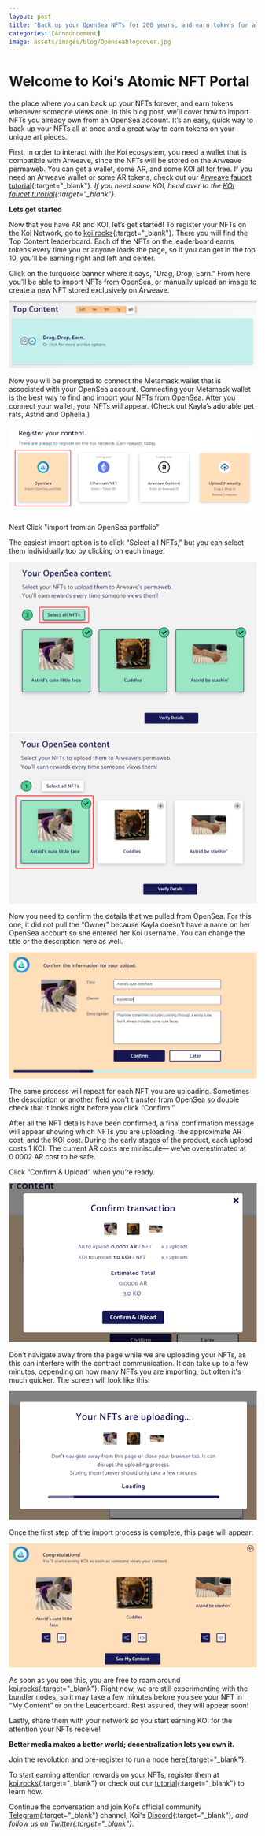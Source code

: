 ```yaml
---
layout: post
title: "Back up your OpenSea NFTs for 200 years, and earn tokens for all the people who look at them."
categories: [Announcement]
image: assets/images/blog/Openseablogcover.jpg
---
```


# Welcome to Koi’s Atomic NFT Portal

the place where you can back up your NFTs forever, and earn tokens whenever someone views one. In this blog post, we’ll cover how to import NFTs you already own from an OpenSea account. It’s an easy, quick way to back up your NFTs all at once and a great way to earn tokens on your unique art pieces.

First, in order to interact with the Koi ecosystem, you need a wallet that is compatible with Arweave, since the NFTs will be stored on the Arweave permaweb. You can get a wallet, some AR, and some KOI all for free. If you need an Arweave wallet or some AR tokens, check out our [Arweave faucet tutorial](https://blog.openkoi.com/An-Arweave-faucet-tutorial/){:target="\_blank"}_. If you need some KOI, head over to the [KOI faucet tutorial](https://blog.openkoi.com/How-To-Get-Free-Koi-A-Faucet-Wallet-Tutorial/){:target="\_blank"}_.

**Lets get started**

Now that you have AR and KOI, let’s get started! To register your NFTs on the Koi Network, go to [koi.rocks](https://koi.rocks/contents){:target="\_blank"}. There you will find the Top Content leaderboard. Each of the NFTs on the leaderboard earns tokens every time you or anyone loads the page, so if you can get in the top 10, you’ll be earning right and left and center.

Click on the turquoise banner where it says, "Drag, Drop, Earn.” From here you’ll be able to import NFTs from OpenSea, or manually upload an image to create a new NFT stored exclusively on Arweave.

![Opensea blog tutorial](/assets/images/blog/OpenSeablog-image1.PNG)

Now you will be prompted to connect the Metamask wallet that is associated with your OpenSea account. Connecting your Metamask wallet is the best way to find and import your NFTs from OpenSea. After you connect your wallet, your NFTs will appear. (Check out Kayla’s adorable pet rats, Astrid and Ophelia.)

![Opensea blog tutorial](/assets/images/blog/Openseablog-step3.png)

Next Click "import from an OpenSea portfolio"

The easiest import option is to click “Select all NFTs,” but you can select them individually too by clicking on each image.

![Opensea blog tutorial](/assets/images/blog/Opensea-image4.png)![Opensea blog tutorial](/assets/images/blog/Openseaimage5.png)

Now you need to confirm the details that we pulled from OpenSea. For this one, it did not pull the “Owner” because Kayla doesn’t have a name on her OpenSea account so she entered her Koi username. You can change the title or the description here as well.

![Opensea blog tutorial](/assets/images/blog/Openseaimage6.png)

The same process will repeat for each NFT you are uploading. Sometimes the description or another field won’t transfer from OpenSea so double check that it looks right before you click “Confirm.”

After all the NFT details have been confirmed, a final confirmation message will appear showing which NFTs you are uploading, the approximate AR cost, and the KOI cost. During the early stages of the product, each upload costs 1 KOI. The current AR costs are miniscule— we’ve overestimated at 0.0002 AR cost to be safe.

Click “Confirm & Upload” when you’re ready.

![Opensea blog tutorial](/assets/images/blog/Openseaimage7.png)

Don’t navigate away from the page while we are uploading your NFTs, as this can interfere with the contract communication. It can take up to a few minutes, depending on how many NFTs you are importing, but often it's much quicker. The screen will look like this:

![Opensea blog tutorial](/assets/images/blog/Openseaimage8.png)

Once the first step of the import process is complete, this page will appear:

![Opensea blog tutorial](/assets/images/blog/Openseaimage9.png)

As soon as you see this, you are free to roam around [koi.rocks](https://koi.rocks/contents){:target="\_blank"}. Right now, we are still experimenting with the bundler nodes, so it may take a few minutes before you see your NFT in “My Content” or on the Leaderboard. Rest assured, they will appear soon!

Lastly, share them with your network so you start earning KOI for the attention your NFTs receive!

**Better media makes a better world; decentralization lets you own it.**

Join the revolution and pre-register to run a node [here](https://docs.google.com/forms/d/e/1FAIpQLSduDTdxD3dDOvcbIcKlG7JWOsnDFVZFdLy0J38q_OOzUC3okA/viewform){:target="\_blank"}.

To start earning attention rewards on your NFTs, register them at [koi.rocks](https://koi.rocks/contents){:target="\_blank"} or check out our [tutorial](https://blog.openkoi.com/An-Arweave-faucet-tutorial/){:target="\_blank"} to learn how.

Continue the conversation and join Koi's official community [Telegram](https://t.me/joinchat/OEHs_8T9-8ZhZmU5){:target="\_blank"} channel, Koi's [Discord](https://discord.gg/zByqXPGEWy){:target="\_blank"}_, and follow us on [Twitter](https://twitter.com/open_koi){:target="\_blank"}_.
